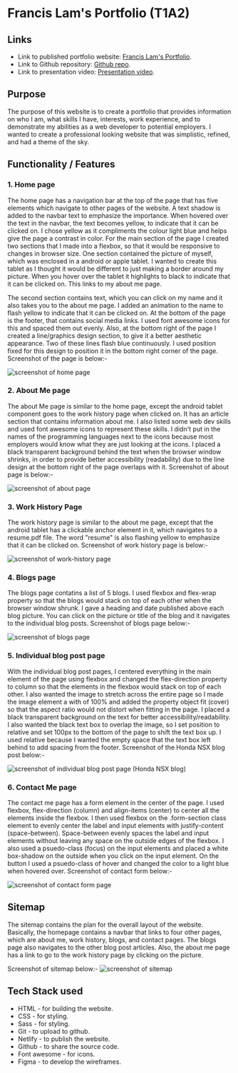 # Francis Lam's Portfolio (T1A2)
## Links
- Link to published portfolio website: [Francis Lam's Portfolio](https://francis-lams-portfolio-t1a2.netlify.app/).
- Link to Github repository: [Github repo](https://github.com/frankie3388/Francis-Lam-portfolio-T1A2).
- Link to presentation video: [Presentation video](https://www.loom.com/share/7e3f6fa13e4d47ee97eff4a06e638b44).

## Purpose

The purpose of this website is to create a portfolio that provides information on who I am, what skills I have, interests, work experience, and to demonstrate my abilities as a web developer to potential employers. I wanted to create a professional looking website that was simplistic, refined, and had a theme of the sky.


## Functionality / Features

### 1. Home page
The home page has a navigation bar at the top of the page that has five elements which navigate to other pages of the website. A text shadow is added to the navbar text to emphasize the importance. When hovered over the text in the navbar, the text becomes yellow, to indicate that it can be clicked on. I chose yellow as it compliments the colour light blue and helps give the page a contrast in color. For the main section of the page I created two sections that I made into a flexbox, so that it would be responsive to changes in browser size. One section contained the picture of myself, which was enclosed in a android or apple tablet. I wanted to create this tablet as I thought it would be different to just making a border around my picture. When you hover over the tablet it highlights to black to indicate that it can be clicked on. This links to my about me page. 

The second section contains text, which you can click on my name and it also takes you to the about me page. I added an animation to the name to flash yellow to indicate that it can be clicked on. At the bottom of the page is the footer, that contains social media links. I used font awesome icons for this and spaced them out evenly. Also, at the bottom right of the page I created a line/graphics design section, to give it a better aesthetic appearance. Two of these lines flash blue continuously. I used position fixed for this design to position it in the bottom right corner of the page. Screenshot of the page is below:-

![screenshot of home page](./docs/homepage.png)

### 2. About Me page
The about Me page is similar to the home page, except the android tablet component goes to the work history page when clicked on. It has an article section that contains information about me. I also listed some web dev skills and used font awesome icons to represent these skills. I didn't put in the names of the programming languages next to the icons because most employers would know what they are just looking at the icons. I placed a black transparent background behind the text when the browser window shrinks, in order to provide better accessibility (readability) due to the line design at the bottom right of the page overlaps with it. Screenshot of about page is below:-

![screenshot of about page](./docs/about-me.png)

### 3. Work History Page
The work history page is similar to the about me page, except that the android tablet has a clickable anchor element in it, which navigates to a resume.pdf file. The word "resume" is also flashing yellow to emphasize that it can be clicked on. Screenshot of work history page is below:-

![screenshot of work-history page](./docs/work-history.png)

### 4. Blogs page
The blogs page contatins a list of 5 blogs. I used flexbox and flex-wrap property so that the blogs would stack on top of each other when the browser window shrunk. I gave a heading and date published above each blog picture. You can click on the picture or title of the blog and it navigates to the individual blog posts. Screenshot of blogs page below:-

![screenshot of blogs page](./docs/blogs.png)

### 5. Individual blog post page
With the individual blog post pages, I centered everything in the main element of the page using flexbox and changed the flex-direction property to column so that the elements in the flexbox would stack on top of each other. I also wanted the image to stretch across the entire page so I made the image element a with of 100% and added the property object fit (cover) so that the aspect ratio would not distort when fitting in the page. I placed a black transparent background on the text for better accessibility/readability. I also wanted the black text box to overlap the image, so I set position to relative and set 100px to the bottom of the page to shift the text box up. I used relative because I wanted the empty space that the text box left behind to add spacing from the footer. Screenshot of the Honda NSX blog post below:-

![screenshot of individual blog post page (Honda NSX blog)](./docs/blog1.png)

### 6. Contact Me page
The contact me page has a form element in the center of the page. I used flexbox, flex-direction (column) and align-items (center) to center all the elements inside the flexbox. I then used flexbox on the .form-section class element to evenly center the label and input elements with justify-content (space-between). Space-between evenly spaces the label and input elements without leaving any space on the outside edges of the flexbox. I also used a psuedo-class (focus) on the input elements and placed a white box-shadow on the outside when you click on the input element. On the button I used a psuedo-class of hover and changed the color to a light blue when hovered over. Screenshot of contact form below:-

![screenshot of contact form page](./docs/contact.png)


## Sitemap
The sitemap contains the plan for the overall layout of the website. Basically, the homepage contains a navbar that links to four other pages, which are about me, work history, blogs, and contact pages. The blogs page also navigates to the other blog post articles. Also, the about me page has a link to go to the work history page by clicking on the picture. 

Screenshot of sitemap below:-
![screenshot of sitemap](./docs/sitemap.png)


## Tech Stack used
- HTML - for building the website.
- CSS - for styling.
- Sass - for styling.
- Git - to upload to github.
- Netlify - to publish the website.
- Github - to share the source code.
- Font awesome - for icons.
- Figma - to develop the wireframes.

